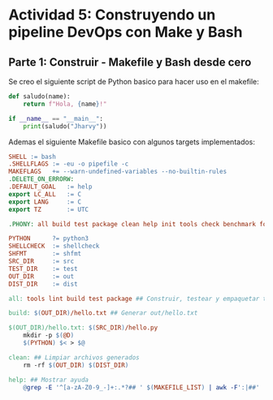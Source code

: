 # Actividad 5: Construyendo un pipeline DevOps con Make y Bash

## Parte 1: Construir - Makefile y Bash desde cero

Se creo el siguiente script de Python basico para hacer uso en el makefile:

``` python
def saludo(name):
    return f"Hola, {name}!"

if __name__ == "__main__":
    print(saludo("Jharvy"))
```

Ademas el siguiente Makefile basico con algunos targets implementados:

``` Makefile
SHELL := bash
.SHELLFLAGS := -eu -o pipefile -c
MAKEFLAGS 	+= --warn-undefined-variables --no-builtin-rules
.DELETE_ON_ERRORW:
.DEFAULT_GOAL 	:= help
export LC_ALL	:= C
export LANG 	:= C
export TZ		:= UTC

.PHONY: all build test package clean help init tools check benchmark format dist-clean verify-repo

PYTHON		?= python3
SHELLCHECK	:= shellcheck
SHFMT		:= shfmt
SRC_DIR		:= src
TEST_DIR	:= test
OUT_DIR		:= out
DIST_DIR	:= dist

all: tools lint build test package ## Construir, testear y empaquetar todo

build: $(OUT_DIR)/hello.txt ## Generar out/hello.txt

$(OUT_DIR)/hello.txt: $(SRC_DIR)/hello.py
	mkdir -p $(@D)
	$(PYTHON) $< > $@

clean: ## Limpiar archivos generados
	rm -rf $(OUT_DIR) $(DIST_DIR)

help: ## Mostrar ayuda
	@grep -E '^[a-zA-Z0-9_-]+:.*?## ' $(MAKEFILE_LIST) | awk -F':|##' '{printf "  %-12s %s\n", $$1, $$3}'
```

